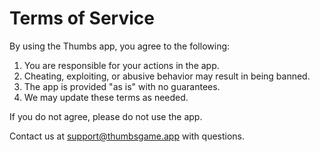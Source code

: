 # Terms of Service

By using the Thumbs app, you agree to the following:

1. You are responsible for your actions in the app.
2. Cheating, exploiting, or abusive behavior may result in being banned.
3. The app is provided "as is" with no guarantees.
4. We may update these terms as needed.

If you do not agree, please do not use the app.

Contact us at [support@thumbsgame.app](mailto:support@thumbsgame.app) with questions.
